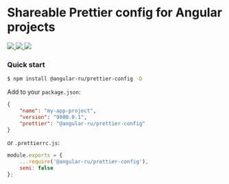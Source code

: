 # Shareable Prettier config for Angular projects

<p>
  <a href="https://travis-ci.org/angular-ru/angular-prettier-config">
    <img src="https://travis-ci.org/Angular-RU/angular-prettier-config.svg?branch=master" />
  </a>
  <a href="https://badge.fury.io/js/%40angular-ru%2Fprettier-config">
    <img src="https://badge.fury.io/js/%40angular-ru%2Fprettier-config.svg" />
  </a>
  <a href="https://npm-stat.com/charts.html?package=%40angular-ru%2Fprettier-config&from=2019-09-01">
    <img src="https://img.shields.io/npm/dt/@angular-ru/prettier-config.svg" />
  </a>
</p>

### Quick start

```bash
$ npm install @angular-ru/prettier-config -D
```

Add to your `package.json`:

```json
{
    "name": "my-app-project",
    "version": "9000.0.1",
    "prettier": "@angular-ru/prettier-config"
}
```

or `.prettierrc.js`:

```js
module.exports = {
    ...require('@angular-ru/prettier-config'),
    semi: false
};
```
